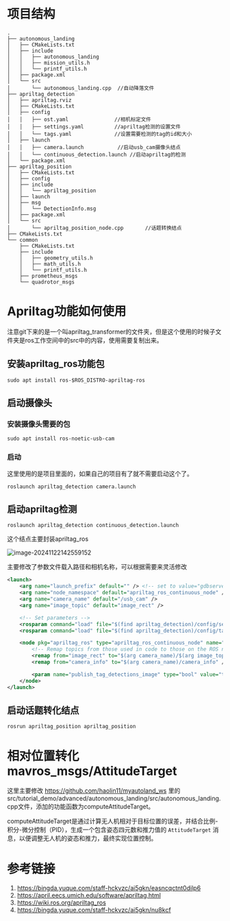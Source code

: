 

# 项目结构

```shell
.
├── autonomous_landing
│   ├── CMakeLists.txt
│   ├── include
│   │   ├── autonomous_landing
│   │   ├── mission_utils.h
│   │   └── printf_utils.h
│   ├── package.xml
│   └── src
│       └── autonomous_landing.cpp  //自动降落文件
├── apriltag_detection
│   ├── apriltag.rviz
│   ├── CMakeLists.txt
│   ├── config
│   │   ├── ost.yaml               //相机标定文件
│   │   ├── settings.yaml          //apriltag检测的设置文件
│   │   └── tags.yaml              //设置需要检测的tag的id和大小
│   ├── launch
│   │   ├── camera.launch           //启动usb_cam摄像头结点
│   │   └── continuous_detection.launch //启动apriltag的检测
│   └── package.xml
├── apriltag_position
│   ├── CMakeLists.txt
│   ├── config
│   ├── include
│   │   └── apriltag_position
│   ├── launch
│   ├── msg
│   │   └── DetectionInfo.msg
│   ├── package.xml
│   └── src
│       └── apriltag_position_node.cpp       //话题转换结点
├── CMakeLists.txt
└── common
    ├── CMakeLists.txt
    ├── include
    │   ├── geometry_utils.h
    │   ├── math_utils.h
    │   └── printf_utils.h
    ├── prometheus_msgs
    └── quadrotor_msgs

```

# Apriltag功能如何使用
注意git下来的是一个叫apriltag_transformer的文件夹，但是这个使用的时候子文件夹是ros工作空间中的src中的内容，使用需要复制出来。

## 安装apriltag_ros功能包

```she
sudo apt install ros-$ROS_DISTRO-apriltag-ros
```



## 启动摄像头

### 安装摄像头需要的包

```shell
sudo apt install ros-noetic-usb-cam
```



### 启动

这里使用的是项目里面的，如果自己的项目有了就不需要启动这个了。

```shell	
roslaunch apriltag_detection camera.launch
```



## 启动apriltag检测

```shell
roslaunch apriltag_detection continuous_detection.launch 
```

这个结点主要封装apriltag_ros

![image-20241122142559152](image-20241122142559152.png)



主要修改了参数文件载入路径和相机名称，可以根据需要来灵活修改

```xml
<launch>
	<arg name="launch_prefix" default="" /> <!-- set to value="gdbserver localhost:10000" for remote debugging -->
	<arg name="node_namespace" default="apriltag_ros_continuous_node" />
	<arg name="camera_name" default="/usb_cam" />
	<arg name="image_topic" default="image_rect" />

	<!-- Set parameters -->
	<rosparam command="load" file="$(find apriltag_detection)/config/settings.yaml" ns="$(arg node_namespace)" />
	<rosparam command="load" file="$(find apriltag_detection)/config/tags.yaml" ns="$(arg node_namespace)" />

	<node pkg="apriltag_ros" type="apriltag_ros_continuous_node" name="$(arg node_namespace)" clear_params="true" output="screen" launch-prefix="$(arg launch_prefix)" >
		<!-- Remap topics from those used in code to those on the ROS network -->
		<remap from="image_rect" to="$(arg camera_name)/$(arg image_topic)" />
		<remap from="camera_info" to="$(arg camera_name)/camera_info" />

		<param name="publish_tag_detections_image" type="bool" value="true" />      <!-- default: false -->
	</node>
</launch>

```

## 启动话题转化结点

```shel
rosrun apriltag_position apriltag_position
```



# 相对位置转化mavros_msgs/AttitudeTarget


这里主要修改 https://github.com/haolin11/myautoland_ws   里的src/tutorial_demo/advanced/autonomous_landing/src/autonomous_landing.cpp文件，添加的功能函数为computeAttitudeTarget。

computeAttitudeTarget是通过计算无人机相对于目标位置的误差，并结合比例-积分-微分控制（PID），生成一个包含姿态四元数和推力值的 `AttitudeTarget` 消息，以便调整无人机的姿态和推力，最终实现位置控制。



# 参考链接

1. https://bingda.yuque.com/staff-hckvzc/ai5gkn/easncqctnt0dilp6
2. https://april.eecs.umich.edu/software/apriltag.html
3. https://wiki.ros.org/apriltag_ros
4. https://bingda.yuque.com/staff-hckvzc/ai5gkn/nu8kcf



